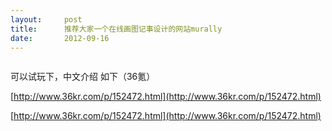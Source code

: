 ```yaml
---
layout:     post
title:      推荐大家一个在线画图记事设计的网站murally
date:       2012-09-16
---
```

<img src="http://pic002.cnblogs.com/images/2012/433618/2012091619552411.jpg" alt="" />

可以试玩下，中文介绍 如下（36氪）

[http://www.36kr.com/p/152472.html](http://www.36kr.com/p/152472.html)

[http://www.36kr.com/p/152472.html](http://www.36kr.com/p/152472.html)
